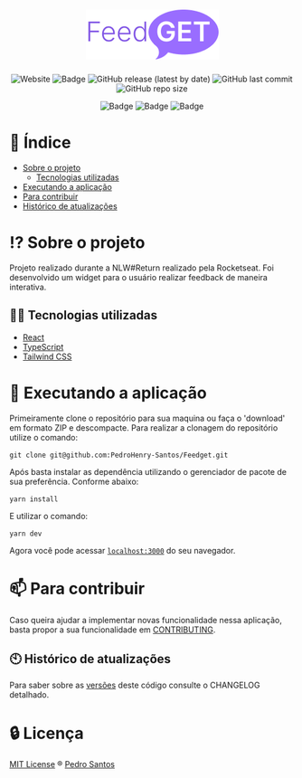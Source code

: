 <h1 align="center">
  <img alt="feedget" title="podcastr" src=".github/Logo.png" />
</h1>

<div align="center">

![Website](https://img.shields.io/website?style=flat&up_message=online&labelColor=000000&url=https%3A%2F%2Fletmeask-9b20f.web.app%2F)
![Badge](https://img.shields.io/github/license/PedroHenry-Santos/Feedget?style=flat&label=LICENSE&color=FFC300&labelColor=000000)
![GitHub release (latest by date)](https://img.shields.io/github/v/release/PedroHenry-Santos/Feedget?style=flat&labelColor=000000&color=FFC300)
![GitHub last commit](https://img.shields.io/github/last-commit/PedroHenry-Santos/Feedget?color=FFC300&style=flat&labelColor=000000)
![GitHub repo size](https://img.shields.io/github/repo-size/Pedrohenry-Santos/Feedget?color=FFC300&labelColor=000000)


![Badge](https://img.shields.io/badge/TYPESCRIPT-v4.6.3-blue?style=flat&color=298BF9&labelColor=000000&logo=TypeScript)
![Badge](https://img.shields.io/badge/REACT-v18.0.0-blue?style=flat&color=298BF9&labelColor=000000&logo=react)
![Badge](https://img.shields.io/badge/Tailwind_CSS-v3.0.24-blue?style=flat&logo=TailwindCSS&color=298BF9&labelColor=000000)


</div>

# :page_with_curl: Índice

* [Sobre o projeto](#interrobang-sobre-o-projeto)
  - [Tecnologias utilizadas](#-tecnologias-utilizadas)
* [Executando a aplicação](#rocket-executando-a-aplicação)
* [Para contribuir](#mailbox-para-contribuir)
* [Histórico de atualizações](#clock10-histórico-de-atualizações)

# :interrobang: Sobre o projeto

Projeto realizado durante a NLW#Return realizado pela Rocketseat. Foi desenvolvido um widget para o usuário realizar feedback de maneira interativa.
## 🧑‍💻 Tecnologias utilizadas

- [React](https://reactjs.org)
- [TypeScript](https://www.typescriptlang.org/)
- [Tailwind CSS](https://tailwindcss.com/)
# :rocket: Executando a aplicação

Primeiramente clone o repositório para sua maquina ou faça o 'download' em formato ZIP e descompacte. Para realizar a clonagem do repositório utilize o comando:

    git clone git@github.com:PedroHenry-Santos/Feedget.git

Após basta instalar as dependência utilizando o gerenciador de pacote de sua preferência. Conforme abaixo:

    yarn install

E utilizar o comando:

    yarn dev

Agora você pode acessar [`localhost:3000`](http://localhost:3000) do seu navegador.
# :mailbox: Para contribuir

Caso queira ajudar a implementar novas funcionalidade nessa aplicação, basta propor a sua funcionalidade em [CONTRIBUTING](https://github.com/PedroHenry-Santos/Letmeask/blob/main/CONTRIBUTING.md).
## :clock10: Histórico de atualizações

Para saber sobre as [versões](https://github.com/PedroHenry-Santos/Feedget/releases) deste código consulte o CHANGELOG detalhado.

# :lock: Licença

[MIT License](https://github.com/PedroHenry-Santos/Feedget/blob/main/LICENCE.md) ® [Pedro Santos](https://github.com/PedroHenry-Santos)
